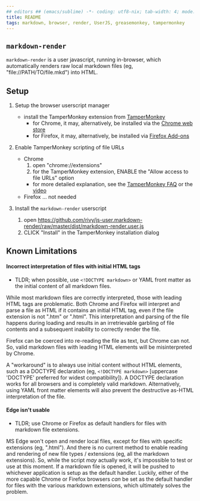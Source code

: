 ```yaml
---
## editors ## (emacs/sublime) -*- coding: utf8-nix; tab-width: 4; mode: markdown; indent-tabs-mode: nil; basic-offset: 2; st-word_wrap: 'true' -*- ## (jEdit) :tabSize=4:indentSize=4:mode=markdown: ## (notepad++) vim:tabstop=4:syntax=markdown:expandtab:smarttab:softtabstop=2 ## modeline (see <https://archive.is/djTUD>@@<http://webcitation.org/66W3EhCAP> ) -->
title: README
tags: markdown, browser, render, UserJS, greasemonkey, tampermonkey
---
```


<!DOCTYPE markdown><!-- markdownlint-disable no-inline-html -->
<meta charset="utf-8" content="text/markdown" lang="en">
<!-- spell-checker:words greasemonkey tampermonkey -->
<!-- spell-checker:ignore markdownlint TLDR userscript -->
<!-- markdownlint-disable first-header-h1 first-line-h1 header-increment no-inline-html ul-style -->

## `markdown-render`

`markdown-render` is a user javascript, running in-browser, which automatically renders raw local markdown files (eg, "file://PATH/TO/file.mkd") into HTML.

## Setup

1. Setup the browser userscript manager
    - install the TamperMonkey extension from [TamperMonkey](http://tampermonkey.net/index.php)
      - for Chrome, it may, alternatively, be installed via the [Chrome web store](https://chrome.google.com/webstore/detail/tampermonkey/dhdgffkkebhmkfjojejmpbldmpobfkfo)
      - for Firefox, it may, alternatively, be installed via [Firefox Add-ons](https://addons.mozilla.org/en-US/firefox/addon/tampermonkey)

2. Enable TamperMonkey scripting of file URLs
    - Chrome
      1. open "chrome://extensions"
      2. for the TamperMonkey extension, ENABLE the "Allow access to file URLs" option
      - for more detailed explanation, see the [TamperMonkey FAQ](http://tampermonkey.net/faq.php#Q204) or the [video](http://fastly.tampermonkey.net/images/animated/allow_access_to_file_urls.gif)
    - Firefox ... not needed

3. Install the `markdown-render` userscript
    1. open <https://github.com/rivy/js-user.markdown-render/raw/master/dist/markdown-render.user.js>
    2. CLICK "Install" in the TamperMonkey installation dialog

## Known Limitations

#### Incorrect interpretation of files with initial HTML tags

* TLDR; when possible, use `<!DOCTYPE markdown>` or YAML front matter as the initial content of all markdown files.

While most markdown files are correctly interpreted, those with leading HTML tags are problematic. Both Chrome and Firefox will interpret and parse a file as HTML if it contains an initial HTML tag, even if the file extension is not ".htm" or ".html". This interpretation and parsing of the file happens during loading and results in an irretrievable garbling of file contents and a subsequent inability to correctly render the file.

Firefox can be coerced into re-reading the file as text, but Chrome can not. So, valid markdown files with leading HTML elements will be misinterpreted by Chrome.

A "workaround" is to always use initial content without HTML elements, such as a DOCTYPE declaration (eg, `<!DOCTYPE markdown>` [uppercase 'DOCTYPE' preferred for widest compatibility]). A DOCTYPE declaration works for all browsers and is completely valid markdown. Alternatively, using YAML front matter elements will also prevent the destructive as-HTML interpretation of the file.

#### Edge isn't usable

* TLDR; use Chrome or Firefox as default handlers for files with markdown file extensions.

MS Edge won't open and render local files, except for files with specific extensions (eg, ".html"). And there is no current method to enable reading and rendering of new file types / extensions (eg, all the markdown extensions). So, while the script *may* actually work, it's impossible to test or use at this moment. If a markdown file is opened, it will be pushed to whichever application is setup as the default handler. Luckily, either of the more capable Chrome or Firefox browsers *can* be set as the default handler for files with the various markdown extensions, which ultimately solves the problem.
